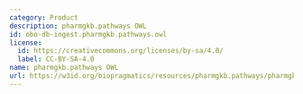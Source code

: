 ```yaml
---
category: Product
description: pharmgkb.pathways OWL
id: obo-db-ingest.pharmgkb.pathways.owl
license:
  id: https://creativecommons.org/licenses/by-sa/4.0/
  label: CC-BY-SA-4.0
name: pharmgkb.pathways OWL
url: https://w3id.org/biopragmatics/resources/pharmgkb.pathways/pharmgkb.pathways.owl
---
```

